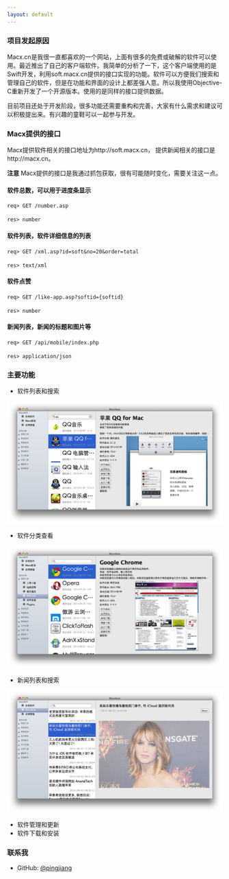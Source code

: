 ```yaml
---
layout: default
---
```


### 项目发起原因

Macx.cn是我很一直都喜欢的一个网站，上面有很多的免费或破解的软件可以使用。最近推出了自己的客户端软件。我简单的分析了一下，这个客户端使用的是Swift开发，利用soft.macx.cn提供的接口实现的功能。软件可以方便我们搜索和管理自己的软件，但是在功能和界面的设计上都差强人意。所以我使用Objective-C重新开发了一个开源版本。使用的是同样的接口提供数据。

目前项目还处于开发阶段，很多功能还需要重构和完善，大家有什么需求和建议可以积极提出来。有兴趣的童鞋可以一起参与开发。

### Macx提供的接口

Macx提供软件相关的接口地址为http://soft.macx.cn， 提供新闻相关的接口是http://macx.cn。

**注意** Macx提供的接口是我通过抓包获取，很有可能随时变化，需要关注这一点。

#### 软件总数，可以用于进度条显示

    req> GET /number.asp

    res> number

#### 软件列表，软件详细信息的列表

    req> GET /xml.asp?id=soft&no=20&order=total

    res> text/xml

#### 软件点赞

    req> GET /like-app.asp?softid={softid}

    res> number

#### 新闻列表，新闻的标题和图片等

    req> GET /api/mobile/index.php

    res> application/json

### 主要功能

* 软件列表和搜索

![MacxApps-Search](/images/MacxApps-Search.png)

* 软件分类查看

![MacxApps-Categories](/images/MacxApps-Categories.png)

* 新闻列表和搜索

![MacxApps-News](/images/MacxApps-News.png)

* 软件管理和更新
* 软件下载和安装

### 联系我

* GitHub: [@pingjiang](https://github.com/pingjiang)
